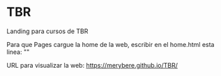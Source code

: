 # TBR
Landing para cursos de TBR

Para que Pages cargue la home de la web, escribir en el home.html esta linea:
"<meta http-equiv="Refresh" content="2; url=TBR/landing/home.html">"

URL para visualizar la web: https://merybere.github.io/TBR/
